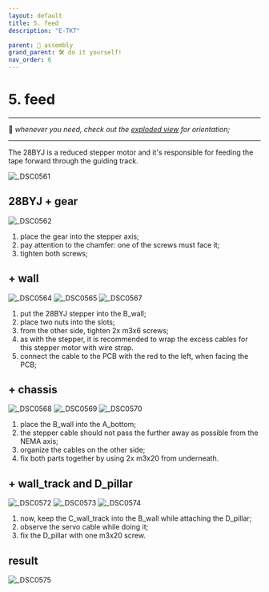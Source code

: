 ```yaml
---
layout: default
title: 5. feed
description: "E-TKT"

parent: 🧩 assembly
grand_parent: 🛠️ do it yourself!
nav_order: 6
---
```


# **5. feed**

----

💬 *whenever you need, check out the [exploded view](https://andreisperid.github.io/E-TKT/diy/assembly/assembly.html) for orientation;*

----

The 28BYJ is a reduced stepper motor and it's responsible for feeding the tape forward through the guiding track.

![_DSC0561](https://user-images.githubusercontent.com/15098003/196207990-1c21a92c-27de-4abf-9c8c-a35d16de7d52.jpg)


## 28BYJ + gear

![_DSC0562](https://user-images.githubusercontent.com/15098003/196208000-c2f8584b-7299-4981-afd3-1231211e1a40.jpg)

1. place the gear into the stepper axis;
2. pay attention to the chamfer: one of the screws must face it;
3. tighten both screws;


## + wall 

![_DSC0564](https://user-images.githubusercontent.com/15098003/196208003-2ef43058-cb04-48d0-9384-3da5a3211635.jpg)
![_DSC0565](https://user-images.githubusercontent.com/15098003/196208005-a7c0433d-88eb-41ee-869e-a477e5113006.jpg)
![_DSC0567](https://user-images.githubusercontent.com/15098003/196208010-37e1f262-c733-4cc1-9388-ab3e5a338b8a.jpg)

1. put the 28BYJ stepper into the B_wall;
2. place two nuts into the slots;
3. from the other side, tighten 2x m3x6 screws;
4. as with the stepper, it is recommended to wrap the excess cables for this stepper motor with wire strap.
5. connect the cable to the PCB with the red to the left, when facing the PCB;


## + chassis

![_DSC0568](https://user-images.githubusercontent.com/15098003/196208011-5dcdb1b2-5cdf-4797-a754-7a243690890b.jpg)
![_DSC0569](https://user-images.githubusercontent.com/15098003/196208012-9a56c7dd-3e0b-46f5-b863-557099bcbaf5.jpg)
![_DSC0570](https://user-images.githubusercontent.com/15098003/196208015-da056aa7-de50-48cc-a46e-d9b6480d48c8.jpg)

1. place the B_wall into the A_bottom;
2. the stepper cable should not pass the further away as possible from the NEMA axis;
3. organize the cables on the other side;
4. fix both parts together by using 2x m3x20 from underneath.


## + wall_track and D_pillar

![_DSC0572](https://user-images.githubusercontent.com/15098003/196208019-a4f3dbde-1fb2-489f-b0cb-05ce6073a9a9.jpg)
![_DSC0573](https://user-images.githubusercontent.com/15098003/196208025-69bdb4da-38db-4df3-ad54-64fadb7aead1.jpg)
![_DSC0574](https://user-images.githubusercontent.com/15098003/196208028-5eb0b08f-f3cc-4c4d-80d5-c4a89d06fce8.jpg)

1. now, keep the C_wall_track into the B_wall while attaching the D_pillar;
2. observe the servo cable while doing it;
3. fix the D_pillar with one m3x20 screw.


## result
![_DSC0575](https://user-images.githubusercontent.com/15098003/196209083-60f78f51-9531-46ad-a175-a1cd68c64970.jpg)

